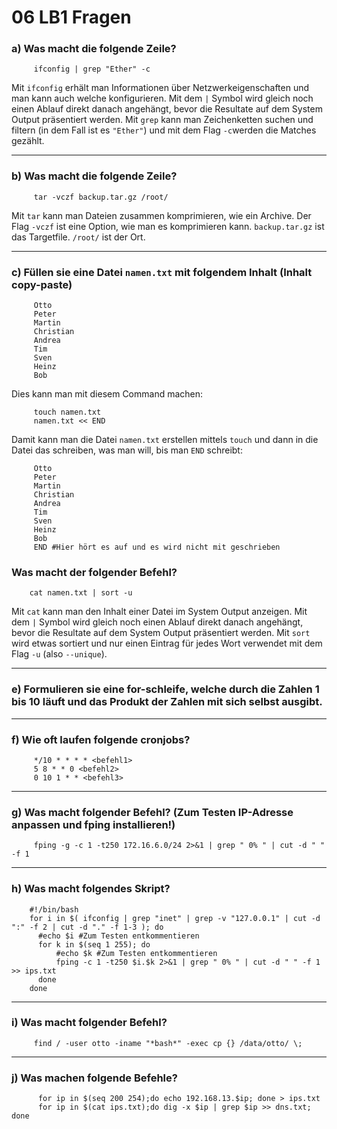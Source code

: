 # 06 LB1 Fragen

### a) Was macht die folgende Zeile?

```
     ifconfig | grep "Ether" -c

```

Mit `ifconfig` erhält man Informationen über Netzwerkeigenschaften und man kann auch welche konfigurieren.
Mit dem `|` Symbol wird gleich noch einen Ablauf direkt danach angehängt, bevor die Resultate auf dem System Output präsentiert werden.
Mit `grep` kann man Zeichenketten suchen und filtern (in dem Fall ist es `"Ether"`) und mit dem Flag `-c`werden die Matches gezählt.  

---

### b) Was macht die folgende Zeile?

```
     tar -vczf backup.tar.gz /root/
```

Mit `tar` kann man Dateien zusammen komprimieren, wie ein Archive.
Der Flag `-vczf` ist eine Option, wie man es komprimieren kann.
`backup.tar.gz` ist das Targetfile.
`/root/` ist der Ort.

---

### c) Füllen sie eine Datei `namen.txt` mit folgendem Inhalt (Inhalt copy-paste)

```
     Otto
     Peter
     Martin
     Christian
     Andrea
     Tim
     Sven
     Heinz
     Bob
```

Dies kann man mit diesem Command machen:
```
     touch namen.txt
     namen.txt << END
```

Damit kann man die Datei `namen.txt` erstellen mittels `touch` und dann in die Datei das schreiben, was man will, bis man
`END` schreibt:

```
     Otto
     Peter
     Martin
     Christian
     Andrea
     Tim
     Sven
     Heinz
     Bob
     END #Hier hört es auf und es wird nicht mit geschrieben
```

### Was macht der folgender Befehl?

```
	cat namen.txt | sort -u
```

Mit `cat` kann man den Inhalt einer Datei im System Output anzeigen.
Mit dem `|` Symbol wird gleich noch einen Ablauf direkt danach angehängt, bevor die Resultate auf dem System Output präsentiert werden.
Mit `sort` wird etwas sortiert und nur einen Eintrag für jedes Wort verwendet mit dem Flag `-u` (also `--unique`).

---

### e) Formulieren sie eine for-schleife, welche durch die Zahlen 1 bis 10 läuft und das Produkt der Zahlen mit sich selbst ausgibt.

---

### f) Wie oft laufen folgende cronjobs?

```
     */10 * * * * <befehl1>
     5 8 * * 0 <befehl2>
     0 10 1 * * <befehl3>
```

---

### g) Was macht folgender Befehl? (Zum Testen IP-Adresse anpassen und fping installieren!)

```
     fping -g -c 1 -t250 172.16.6.0/24 2>&1 | grep " 0% " | cut -d " " -f 1 
```

---

### h) Was macht folgendes Skript?

```
	#!/bin/bash
	for i in $( ifconfig | grep "inet" | grep -v "127.0.0.1" | cut -d ":" -f 2 | cut -d "." -f 1-3 ); do
	  #echo $i #Zum Testen entkommentieren
	  for k in $(seq 1 255); do
	      #echo $k #Zum Testen entkommentieren
	      fping -c 1 -t250 $i.$k 2>&1 | grep " 0% " | cut -d " " -f 1 >> ips.txt
	  done
	done
```

---

### i) Was macht folgender Befehl?

```
     find / -user otto -iname "*bash*" -exec cp {} /data/otto/ \;
```

---

### j) Was machen folgende Befehle?

```
      for ip in $(seq 200 254);do echo 192.168.13.$ip; done > ips.txt
      for ip in $(cat ips.txt);do dig -x $ip | grep $ip >> dns.txt; done
```
